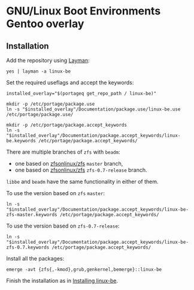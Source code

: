 # GNU/Linux Boot Environments Gentoo overlay

## Installation

Add the repository using [Layman](https://wiki.gentoo.org/wiki/Layman):
```
yes | layman -a linux-be
```

Set the required useflags and accept the keywords:
```
installed_overlay="$(portageq get_repo_path / linux-be)"

mkdir -p /etc/portage/package.use
ln -s "$installed_overlay"/Documentation/package.use/linux-be.use /etc/portage/package.use/

mkdir -p /etc/portage/package.accept_keywords
ln -s "$installed_overlay"/Documentation/package.accept_keywords/linux-be.keywords /etc/portage/package.accept_keywords/
```

There are multiple branches of `zfs` with `beadm`:
- one based on [zfsonlinux/zfs](https://github.com/zfsonlinux/zfs) `master` branch,
- one based on [zfsonlinux/zfs](https://github.com/zfsonlinux/zfs) `zfs-0.7-release` branch.

`libbe` and `beadm` have the same functionality in either of them.

To use the version based on `zfs` `master`:
```
ln -s "$installed_overlay"/Documentation/package.accept_keywords/linux-be-zfs-master.keywords /etc/portage/package.accept_keywords/
```

To use the version based on `zfs-0.7-release`:
```
ln -s "$installed_overlay"/Documentation/package.accept_keywords/linux-be-zfs-0.7.keywords /etc/portage/package.accept_keywords/
```

Install all the packages:
```
emerge -avt {zfs{,-kmod},grub,genkernel,bemerge}::linux-be
```

Finish the installation as in [Installing linux-be](https://gitlab.com/linux-be/zfs/wikis/linux-be-installation/Installing-linux-be).
